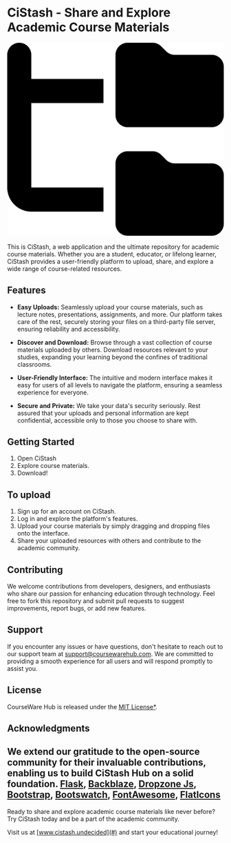 # CiStash - Share and Explore Academic Course Materials

![CiStash](src/static/images/folder-tree-solid.svg)

This is CiStash, a web application and the ultimate repository for academic course materials. Whether you are a student, educator, or lifelong learner, CiStash provides a user-friendly platform to upload, share, and explore a wide range of course-related resources.

## Features

- **Easy Uploads:** Seamlessly upload your course materials, such as lecture notes, presentations, assignments, and more. Our platform takes care of the rest, securely storing your files on a third-party file server, ensuring reliability and accessibility.

- **Discover and Download:** Browse through a vast collection of course materials uploaded by others. Download resources relevant to your studies, expanding your learning beyond the confines of traditional classrooms.

- **User-Friendly Interface:** The intuitive and modern interface makes it easy for users of all levels to navigate the platform, ensuring a seamless experience for everyone.

- **Secure and Private:** We take your data's security seriously. Rest assured that your uploads and personal information are kept confidential, accessible only to those you choose to share with.

## Getting Started

1. Open CiStash
2. Explore course materials.
3. Download!

## To upload
1. Sign up for an account on CiStash.
2. Log in and explore the platform's features.
3. Upload your course materials by simply dragging and dropping files onto the interface.
4. Share your uploaded resources with others and contribute to the academic community.

## Contributing

We welcome contributions from developers, designers, and enthusiasts who share our passion for enhancing education through technology. Feel free to fork this repository and submit pull requests to suggest improvements, report bugs, or add new features.

## Support

If you encounter any issues or have questions, don't hesitate to reach out to our support team at support@coursewarehub.com. We are committed to providing a smooth experience for all users and will respond promptly to assist you.

## License

CourseWare Hub is released under the [MIT License*]().

## Acknowledgments

We extend our gratitude to the open-source community for their invaluable contributions, enabling us to build CiStash Hub on a solid foundation.
[Flask](https://flask.palletsprojects.com/), [Backblaze](https://www.backblaze.com/), [Dropzone Js](https://www.dropzone.dev/), [Bootstrap](https://getbootstrap.com/docs/5.0/getting-started/introduction/), [Bootswatch](https://bootswatch.com), [FontAwesome](https://fontawesome.com), [FlatIcons](https://flaticons.com)
---

Ready to share and explore academic course materials like never before? Try CiStash today and be a part of the academic community.

Visit us at [www.cistash.undecided](#) and start your educational journey!
